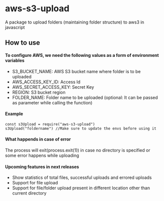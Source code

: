 # aws-s3-upload
A package to upload folders (maintaining folder structure) to aws3 in javascript

## How to use

#### To configure AWS, we need the following values as a form of environment variables

- S3_BUCKET_NAME: AWS S3 bucket name where folder is to be uploaded
- AWS_ACCESS_KEY_ID: Access Id
- AWS_SECRET_ACCESS_KEY: Secret Key
- REGION: S3 bucket region
- FOLDER_NAME: Folder name to be uploaded (optional: It can be passed as parameter while calling the function)  

#### Example

```
const s3Upload = require("aws-s3-upload")
s3Upload("foldername") //Make sure to update the envs before using it
```

#### What happends in case of error

The process will exit(process.exit(1)) in case no directory is specified or some error happens while uploading  

#### Upcoming features in next releases

- Show statistics of total files, successful uploads and errored uploads
- Support for file upload
- Support for file/folder upload present in different location other than current directory

